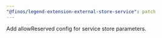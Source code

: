 ```yaml
---
"@finos/legend-extension-external-store-service": patch
---
```


Add allowReserved config for service store parameters.
